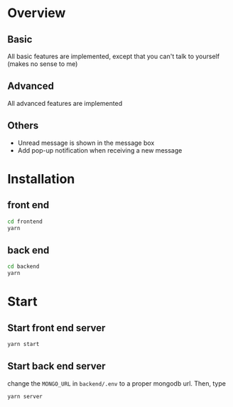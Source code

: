 # Overview
## Basic
All basic features are implemented, except that you can't talk to yourself (makes no sense to me)
## Advanced
All advanced features are implemented
## Others
* Unread message is shown in the message box
* Add pop-up notification when receiving a new message

# Installation
## front end
```bash
cd frontend
yarn
```
## back end
```bash
cd backend
yarn
```

# Start
## Start front end server
```bash
yarn start
```
## Start back end server
change the `MONGO_URL` in `backend/.env` to a proper mongodb url. Then, type
```bash
yarn server
```

